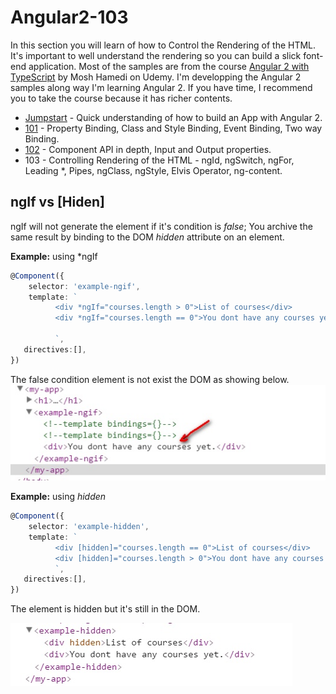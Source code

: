# Angular2-103
In this section you will learn of how to Control the Rendering of the HTML.  It's important to well understand the rendering
so you can build a slick font-end application. Most of the samples are from the course [Angular 2 with TypeScript](https://www.udemy.com/angular-2-tutorial-for-beginners/learn/v4/overview) by Mosh Hamedi on Udemy.
I'm developping the Angular 2 samples along way I'm learning Angular 2. If you have time, I recommend you to take the course because it has richer contents.

- [Jumpstart](https://github.com/dacho68/Angular2-Jumpstart) - Quick understanding of how to build an App with Angular 2.
- [101](https://github.com/dacho68/Angular2-101) - Property Binding, Class and Style Binding, Event Binding, Two way Binding.
- [102](https://github.com/dacho68/Angular2-102) - Component API in depth, Input and Output properties.
- 103 - Controlling Rendering of the HTML - ngId, ngSwitch, ngFor, Leading *, Pipes, ngClass, ngStyle, Elvis Operator, ng-content. 


## ngIf vs [Hiden]
ngIf will not generate the element if it's condition is *false*; You archive the same result by binding to the DOM *hidden* attribute on an element.

**Example:** using *ngIf
``` typescript
@Component({
    selector: 'example-ngif', 
    template: `
          <div *ngIf="courses.length > 0">List of courses</div>
          <div *ngIf="courses.length == 0">You dont have any courses yet.</div>
          
          `,
   directives:[],
})

```
The false condition element is not exist the DOM as showing below.<br>
![ngIf](./images/ngif.jpg)

**Example:** using *hidden*
``` typescript
@Component({
    selector: 'example-hidden', 
    template: `
          <div [hidden]="courses.length == 0">List of courses</div>
          <div [hidden]="courses.length > 0">You dont have any courses yet.</div>
          `,
   directives:[],
})
```
The element is hidden but it's still in the DOM. <br>

![ngIf](./images/hidden.jpg)



